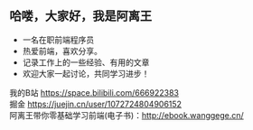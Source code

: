  ## 哈喽，大家好，我是阿离王

- 一名在职前端程序员
- 热爱前端，喜欢分享。
- 记录工作上的一些经验、有用的文章
- 欢迎大家一起讨论，共同学习进步！

<div class="row">
<label>我的B站</label> <a href='https://space.bilibili.com/666922383' target="_blank">https://space.bilibili.com/666922383</a>
</div>
<div>
<label>掘金</label>
<a href='https://juejin.cn/user/1072724804906152' target="_blank">https://juejin.cn/user/1072724804906152</a>
</div>
<div class="row">
阿离王带你零基础学习前端(电子书)：<a href='http://ebook.wanggege.cn/' target="_blank">http://ebook.wanggege.cn/</a>
</div>
